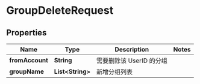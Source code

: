

# GroupDeleteRequest


## Properties

| Name | Type | Description | Notes |
|------------ | ------------- | ------------- | -------------|
|**fromAccount** | **String** | 需要删除该 UserID 的分组 |  |
|**groupName** | **List&lt;String&gt;** | 新增分组列表 |  |



